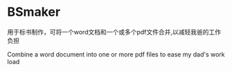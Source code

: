 # BSmaker

用于标书制作，可将一个word文档和一个或多个pdf文件合并,以减轻我爸的工作负担

Combine a word document into one or more pdf files to ease my dad's work load
